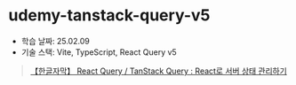 # udemy-tanstack-query-v5

- 학습 날짜: 25.02.09
- 기술 스택: Vite, TypeScript, React Query v5

> [【한글자막】 React Query / TanStack Query : React로 서버 상태 관리하기](https://www.udemy.com/course/react-query-react/)

